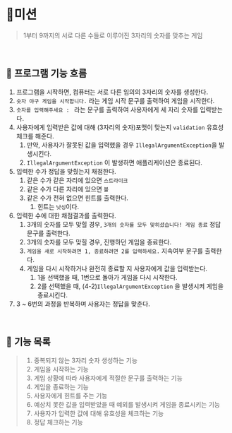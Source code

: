 # 🎯미션

> 1부터 9까지의 서로 다른 수들로 이루어진 3자리의 숫자를 맞추는 게임

<br/>

## 🚀 프로그램 기능 흐름

1. 프로그램을 시작하면, 컴퓨터는 서로 다른 임의의 3자리의 숫자를 생성한다.
2. `숫자 야구 게임을 시작합니다.` 라는 게임 시작 문구를 출력하여 게임을 시작한다.
3. `숫자를 입력해주세요 : ` 라는 문구를 출력하여 사용자에게 세 자리 숫자를 입력받는다.
4. 사용자에게 입력받은 값에 대해 (3자리의 숫자)포맷이 맞는지 `validation` 유효성 체크를 해준다.
   1. 만약, 사용자가 잘못된 값을 입력했을 경우 `IllegalArgumentException`을 발생시킨다.
   2. `IllegalArgumentException` 이 발생하면 애플리케이션은 종료된다.
5. 입력한 수가 정답을 맞췄는지 채점한다.
   1. 같은 수가 같은 자리에 있으면 `스트라이크`
   2. 같은 수가 다른 자리에 있으면 `볼`
   3. 같은 수가 전혀 없으면 힌트를 출력한다.
      1. 힌트는 `낫싱`이다.
6. 입력한 수에 대한 채점결과를 출력한다.
   1. 3개의 숫자를 모두 맞힐 경우, `3개의 숫자를 모두 맞히셨습니다! 게임 종료` 정답 문구를 출력한다.
   2. 3개의 숫자를 모두 맞힐 경우, 진행하던 게임을 종료한다.
   3. `게임을 새로 시작하려면 1, 종료하려면 2를 입력하세요.` 지속여부 문구를 출력한다.
   4. 게임을 다시 시작하거나 완전히 종료할 지 사용자에게 값을 입력받는다.
      1. 1을 선택했을 때, 1번으로 돌아가 게임을 다시 시작한다.
      2. 2를 선택했을 때, (4-2)`IllegalArgumentException` 을 발생시켜 게임을 종료시킨다.
7. 3 ~ 6번의 과정을 반복하며 사용자는 정답을 맞춘다.

<br/>

## 📖 기능 목록

> 1. 중복되지 않는 3자리 숫자 생성하는 기능
> 2. 게임을 시작하는 기능 
> 3. 게임 상황에 따라 사용자에게 적절한 문구를 출력하는 기능 
> 4. 게임을 종료하는 기능 
> 5. 사용자에게 힌트를 주는 기능
> 6. 예상치 못한 값을 입력받았을 때 예외를 발생시켜 게임을 종료시키는 기능
> 7. 사용자가 입력한 값에 대해 유효성을 체크하는 기능
> 8. 정답 체크하는 기능

<br/>
